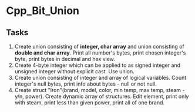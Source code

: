 # Cpp_Bit_Union
## Tasks
1. Create union consisting of **integer, char array** and union consisting of **double and char array**.
   Print all number's bytes, print chosen integer's byte, print bytes in decimal and hex view.
2. Create 4-byte integer which can be applied to as signed integer and unsigned integer without explicit cast. Use union.
3. Create union consisting of integer and array of logical variables.
	 Count integer's null bytes, print info about bytes - null or not null.
4. Create struct "Iron"(brand, model, color, min temp, max temp, steam - y/n, power).
	 Create dynamic array of structures.
	 Edit element, print only with steam, print less than given power, print all of one brand.
